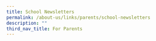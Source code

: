 ```yaml
---
title: School Newsletters
permalink: /about-us/links/parents/school-newsletters
description: ""
third_nav_title: For Parents
---
```

